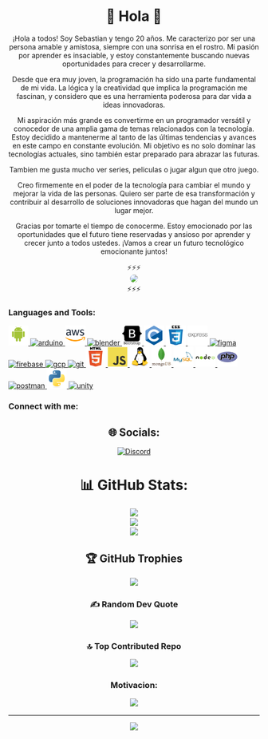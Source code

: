 <div id="header" align="center">
<h1> 👋 Hola 👋 </h1>
  <p>
    ¡Hola a todos! Soy Sebastian y tengo 20 años. Me caracterizo por ser una persona amable y amistosa, siempre con una sonrisa en el rostro. Mi pasión por aprender es insaciable, y estoy constantemente buscando nuevas oportunidades para crecer y desarrollarme.

Desde que era muy joven, la programación ha sido una parte fundamental de mi vida. La lógica y la creatividad que implica la programación me fascinan, y considero que es una herramienta poderosa para dar vida a ideas innovadoras.

Mi aspiración más grande es convertirme en un programador versátil y conocedor de una amplia gama de temas relacionados con la tecnología. Estoy decidido a mantenerme al tanto de las últimas tendencias y avances en este campo en constante evolución. Mi objetivo es no solo dominar las tecnologías actuales, sino también estar preparado para abrazar las futuras.

Tambien me gusta mucho ver series, peliculas o jugar algun que otro juego.

Creo firmemente en el poder de la tecnología para cambiar el mundo y mejorar la vida de las personas. Quiero ser parte de esa transformación y contribuir al desarrollo de soluciones innovadoras que hagan del mundo un lugar mejor.

Gracias por tomarte el tiempo de conocerme. Estoy emocionado por las oportunidades que el futuro tiene reservadas y ansioso por aprender y crecer junto a todos ustedes. ¡Vamos a crear un futuro tecnológico emocionante juntos!
  </p>
</div>

<div id="header" align="center">
⚡⚡⚡
</div>
<div id="header" align="center">
<img src="https://github.com/sbstzuluaga1111/sbstzuluaga1111/assets/133683120/3f0e51a0-ebff-4789-948d-9664bc6a9cd7" height="auto" width="400" style="border-radius:50%">
</div>
<div id="header" align="center">
⚡⚡⚡
</div>
<div id="header" align="center">
<h3 align="left">Languages and Tools:</h3>
<p align="left"> <a href="https://developer.android.com" target="_blank" rel="noreferrer"> <img src="https://raw.githubusercontent.com/devicons/devicon/master/icons/android/android-original-wordmark.svg" alt="android" width="40" height="40"/> </a> <a href="https://www.arduino.cc/" target="_blank" rel="noreferrer"> <img src="https://cdn.worldvectorlogo.com/logos/arduino-1.svg" alt="arduino" width="40" height="40"/> </a> <a href="https://aws.amazon.com" target="_blank" rel="noreferrer"> <img src="https://raw.githubusercontent.com/devicons/devicon/master/icons/amazonwebservices/amazonwebservices-original-wordmark.svg" alt="aws" width="40" height="40"/> </a> <a href="https://www.blender.org/" target="_blank" rel="noreferrer"> <img src="https://download.blender.org/branding/community/blender_community_badge_white.svg" alt="blender" width="40" height="40"/> </a> <a href="https://getbootstrap.com" target="_blank" rel="noreferrer"> <img src="https://raw.githubusercontent.com/devicons/devicon/master/icons/bootstrap/bootstrap-plain-wordmark.svg" alt="bootstrap" width="40" height="40"/> </a> <a href="https://www.cprogramming.com/" target="_blank" rel="noreferrer"> <img src="https://raw.githubusercontent.com/devicons/devicon/master/icons/c/c-original.svg" alt="c" width="40" height="40"/> </a> <a href="https://www.w3schools.com/css/" target="_blank" rel="noreferrer"> <img src="https://raw.githubusercontent.com/devicons/devicon/master/icons/css3/css3-original-wordmark.svg" alt="css3" width="40" height="40"/> </a> <a href="https://expressjs.com" target="_blank" rel="noreferrer"> <img src="https://raw.githubusercontent.com/devicons/devicon/master/icons/express/express-original-wordmark.svg" alt="express" width="40" height="40"/> </a> <a href="https://www.figma.com/" target="_blank" rel="noreferrer"> <img src="https://www.vectorlogo.zone/logos/figma/figma-icon.svg" alt="figma" width="40" height="40"/> </a> <a href="https://firebase.google.com/" target="_blank" rel="noreferrer"> <img src="https://www.vectorlogo.zone/logos/firebase/firebase-icon.svg" alt="firebase" width="40" height="40"/> </a> <a href="https://cloud.google.com" target="_blank" rel="noreferrer"> <img src="https://www.vectorlogo.zone/logos/google_cloud/google_cloud-icon.svg" alt="gcp" width="40" height="40"/> </a> <a href="https://git-scm.com/" target="_blank" rel="noreferrer"> <img src="https://www.vectorlogo.zone/logos/git-scm/git-scm-icon.svg" alt="git" width="40" height="40"/> </a> <a href="https://www.w3.org/html/" target="_blank" rel="noreferrer"> <img src="https://raw.githubusercontent.com/devicons/devicon/master/icons/html5/html5-original-wordmark.svg" alt="html5" width="40" height="40"/> </a> <a href="https://developer.mozilla.org/en-US/docs/Web/JavaScript" target="_blank" rel="noreferrer"> <img src="https://raw.githubusercontent.com/devicons/devicon/master/icons/javascript/javascript-original.svg" alt="javascript" width="40" height="40"/> </a> <a href="https://www.linux.org/" target="_blank" rel="noreferrer"> <img src="https://raw.githubusercontent.com/devicons/devicon/master/icons/linux/linux-original.svg" alt="linux" width="40" height="40"/> </a> <a href="https://www.mongodb.com/" target="_blank" rel="noreferrer"> <img src="https://raw.githubusercontent.com/devicons/devicon/master/icons/mongodb/mongodb-original-wordmark.svg" alt="mongodb" width="40" height="40"/> </a> <a href="https://www.mysql.com/" target="_blank" rel="noreferrer"> <img src="https://raw.githubusercontent.com/devicons/devicon/master/icons/mysql/mysql-original-wordmark.svg" alt="mysql" width="40" height="40"/> </a> <a href="https://nodejs.org" target="_blank" rel="noreferrer"> <img src="https://raw.githubusercontent.com/devicons/devicon/master/icons/nodejs/nodejs-original-wordmark.svg" alt="nodejs" width="40" height="40"/> </a> <a href="https://www.php.net" target="_blank" rel="noreferrer"> <img src="https://raw.githubusercontent.com/devicons/devicon/master/icons/php/php-original.svg" alt="php" width="40" height="40"/> </a> <a href="https://postman.com" target="_blank" rel="noreferrer"> <img src="https://www.vectorlogo.zone/logos/getpostman/getpostman-icon.svg" alt="postman" width="40" height="40"/> </a> <a href="https://www.python.org" target="_blank" rel="noreferrer"> <img src="https://raw.githubusercontent.com/devicons/devicon/master/icons/python/python-original.svg" alt="python" width="40" height="40"/> </a> <a href="https://unity.com/" target="_blank" rel="noreferrer"> <img src="https://www.vectorlogo.zone/logos/unity3d/unity3d-icon.svg" alt="unity" width="40" height="40"/> </a> </p>
<h3 align="left">Connect with me:</h3>
<p align="left">
</p>

## 🌐 Socials:
[![Discord](https://img.shields.io/badge/Discord-%237289DA.svg?logo=discord&logoColor=white)](https://discord.gg/zuluaga1111) 
# 📊 GitHub Stats:
![](https://github-readme-stats.vercel.app/api?username=sbstzuluaga1111&theme=chartreuse-dark&hide_border=false&include_all_commits=false&count_private=false)<br/>
![](https://github-readme-streak-stats.herokuapp.com/?user=sbstzuluaga1111&theme=chartreuse-dark&hide_border=false)<br/>
![](https://github-readme-stats.vercel.app/api/top-langs/?username=sbstzuluaga1111&theme=chartreuse-dark&hide_border=false&include_all_commits=false&count_private=false&layout=compact)

## 🏆 GitHub Trophies
![](https://github-profile-trophy.vercel.app/?username=sbstzuluaga1111&theme=nord&no-frame=false&no-bg=true&margin-w=4)

### ✍️ Random Dev Quote
![](https://quotes-github-readme.vercel.app/api?type=horizontal&theme=radical)

### 🔝 Top Contributed Repo
![](https://github-contributor-stats.vercel.app/api?username=sbstzuluaga1111&limit=5&theme=dark&combine_all_yearly_contributions=true)

### Motivacion:
<img src="pendiente" width="512px"/>

---
[![](https://visitcount.itsvg.in/api?id=sbstzuluaga1111&icon=0&color=0)](https://visitcount.itsvg.in)

<!-- Proudly created with GPRM ( https://gprm.itsvg.in ) -->




</div>
</div>
<!--
**sbstzuluaga1111/sbstzuluaga1111** is a ✨ _special_ ✨ repository because its `README.md` (this file) appears on your GitHub profile.

Here are some ideas to get you started:

- 🔭 I’m currently working on ...
- 🌱 I’m currently learning ...
- 👯 I’m looking to collaborate on ...
- 🤔 I’m looking for help with ...
- 💬 Ask me about ...
- 📫 How to reach me: ...
- 😄 Pronouns: ...
- ⚡ Fun fact: ...
-->

